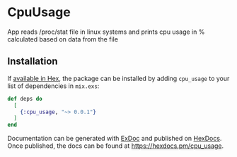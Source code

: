 # CpuUsage

App reads /proc/stat file in linux systems and prints cpu usage in % calculated
based on data from the file

## Installation

If [available in Hex](https://hex.pm/docs/publish), the package can be installed
by adding `cpu_usage` to your list of dependencies in `mix.exs`:

```elixir
def deps do
  [
    {:cpu_usage, "~> 0.0.1"}
  ]
end
```

Documentation can be generated with [ExDoc](https://github.com/elixir-lang/ex_doc)
and published on [HexDocs](https://hexdocs.pm). Once published, the docs can
be found at <https://hexdocs.pm/cpu_usage>.

